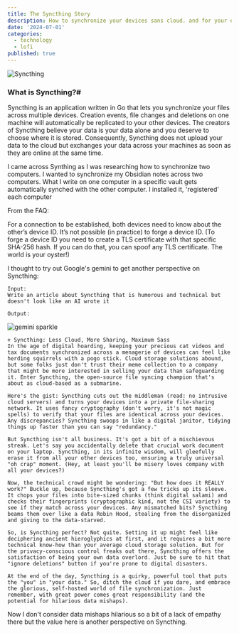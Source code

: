 ```yaml
---
title: The Syncthing Story
description: How to synchronize your devices sans cloud. and for your educational enlightenment.
date: '2024-07-01'
categories:
  - technology
  - lofi
published: true
---
```


![Syncthing](Syncthing-Logo.svg)
### What is Syncthing?#
Syncthing is an application written in Go that lets you synchronize your files across multiple devices. Creation events, file changes and deletions on one machine will automatically be replicated to your other devices. The creators of Syncthing believe your data is your data alone and you deserve to choose where it is stored. Consequently, Syncthing does not upload your data to the cloud but exchanges your data across your machines as soon as they are online at the same time.

I came across Synthing as I was researching how to synchronize two computers. I wanted to synchronize my Obsidian notes across two computers. What I write on one computer in a specific vault gets automatically synched with the other computer. I installed it, 'registered' each computer

From the FAQ:

> 
For a connection to be established, both devices need to know about the other’s device ID. It’s not possible (in practice) to forge a device ID. (To forge a device ID you need to create a TLS certificate with that specific SHA-256 hash. If you can do that, you can spoof any TLS certificate. The world is your oyster!)

I thought to try out Google's gemini to get another perspective on Syncthing:
```
Input:
Write an article about Syncthing that is humorous and technical but doesn't look like an AI wrote it
```
```
Output:
```
![gemini sparkle](gemini_sparkle.svg)
```
⚜️ Syncthing: Less Cloud, More Sharing, Maximum Sass
In the age of digital hoarding, keeping your precious cat videos and tax documents synchronized across a menagerie of devices can feel like herding squirrels with a pogo stick. Cloud storage solutions abound, but some folks just don't trust their meme collection to a company that might be more interested in selling your data than safeguarding it. Enter Syncthing, the open-source file syncing champion that's about as cloud-based as a submarine.

Here's the gist: Syncthing cuts out the middleman (read: no intrusive cloud servers) and turns your devices into a private file-sharing network. It uses fancy cryptography (don't worry, it's not magic spells) to verify that your files are identical across your devices. Any discrepancies? Syncthing swoops in like a digital janitor, tidying things up faster than you can say "redundancy."

But Syncthing isn't all business. It's got a bit of a mischievous streak. Let's say you accidentally delete that crucial work document on your laptop. Syncthing, in its infinite wisdom, will gleefully erase it from all your other devices too, ensuring a truly universal "oh crap" moment. (Hey, at least you'll be misery loves company with all your devices?)

Now, the technical crowd might be wondering: "But how does it REALLY work?" Buckle up, because Syncthing's got a few tricks up its sleeve. It chops your files into bite-sized chunks (think digital salami) and checks their fingerprints (cryptographic kind, not the CSI variety) to see if they match across your devices. Any mismatched bits? Syncthing beams them over like a data Robin Hood, stealing from the disorganized and giving to the data-starved.

So, is Syncthing perfect? Not quite. Setting it up might feel like deciphering ancient hieroglyphics at first, and it requires a bit more technical know-how than your average cloud storage solution. But for the privacy-conscious control freaks out there, Syncthing offers the satisfaction of being your own data overlord. Just be sure to hit that "ignore deletions" button if you're prone to digital disasters.

At the end of the day, Syncthing is a quirky, powerful tool that puts the "you" in "your data." So, ditch the cloud if you dare, and embrace the glorious, self-hosted world of file synchronization. Just remember, with great power comes great responsibility (and the potential for hilarious data mishaps).
```
 Now I don't consider data mishaps hilarious so a bit of a lack of empathy there but the value here is another perspective on Syncthing.

